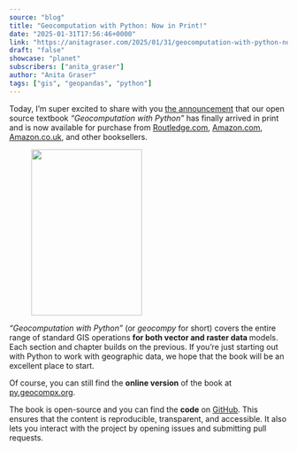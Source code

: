 ```yaml
---
source: "blog"
title: "Geocomputation with Python: Now in Print!"
date: "2025-01-31T17:56:46+0000"
link: "https://anitagraser.com/2025/01/31/geocomputation-with-python-now-in-print/"
draft: "false"
showcase: "planet"
subscribers: ["anita_graser"]
author: "Anita Graser"
tags: ["gis", "geopandas", "python"]
---
```


<p>Today, I&#8217;m super excited to share with you <a href="https://geocompx.org/post/2025/geocompy-bp2/">the announcement</a> that our open source textbook <em>&#8220;Geocomputation with Python&#8221; </em>has finally arrived in print and is now available for purchase from <a href="https://www.routledge.com/9781032460659">Routledge.com</a>, <a href="https://www.amazon.com/Geocomputation-Python-Chapman-Hall-CRC/dp/1032460652/">Amazon.com</a>, <a href="https://www.amazon.co.uk/Geocomputation-Python-Chapman-Hall-CRC/dp/1032460652/">Amazon.co.uk</a>, and other booksellers.</p>


<div class="wp-block-image">
<figure class="aligncenter size-medium"><a href="https://www.routledge.com/9781032460659"><img alt="" class="wp-image-9379" height="300" src="https://anitagraser.com/wp-content/uploads/2025/01/book_cover_py.png?w=200" width="200" /></a></figure></div>


<p><em>&#8220;Geocomputation with Python&#8221;</em> (or <em>geocompy</em> for short) covers the entire range of standard GIS operations <strong>for both vector and raster data </strong>models. Each section and chapter builds on the previous. If you’re just starting out with Python to work with geographic data, we hope that the book will be an excellent place to start.</p>



<p>Of course, you can still find the <strong>online version</strong> of the book at <a href="https://py.geocompx.org/">py.geocompx.org</a>. </p>



<p>The book is open-source and you can find the <strong>code</strong> on <a href="https://github.com/geocompx/geocompy">GitHub</a>. This ensures that the content is reproducible, transparent, and accessible. It also lets you interact with the project by opening issues and submitting pull requests.</p>



<p></p>

